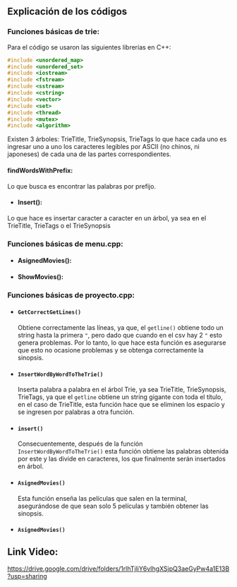 ## Explicación de los códigos
### Funciones básicas de trie:
Para el código se usaron las siguientes librerías en C++:
```cpp
#include <unordered_map> 
#include <unordered_set>
#include <iostream>
#include <fstream>
#include <sstream>
#include <cstring>
#include <vector>
#include <set>
#include <thread>
#include <mutex>
#include <algorithm>
```
Existen 3 árboles: TrieTitle, TrieSynopsis, TrieTags lo que hace cada uno es ingresar uno a uno los caracteres legibles por ASCII (no chinos, ni japoneses) de cada una de las partes correspondientes.
#### findWordsWithPrefix:
Lo que busca es encontrar las palabras por prefijo.
- #### Insert():
Lo que hace es insertar caracter a caracter en un árbol, ya sea en el TrieTitle, TrieTags o el TrieSynopsis

### Funciones básicas de menu.cpp:
- #### AsignedMovies():
- #### ShowMovies():
### Funciones básicas de proyecto.cpp: 

- #### `GetCorrectGetLines()`
  Obtiene correctamente las líneas, ya que, el `getline()` obtiene todo un string hasta la primera `"`, pero dado que cuando en el csv hay 2 `"` esto genera problemas. Por lo tanto, lo que hace esta función es asegurarse que esto no ocasione problemas y se obtenga correctamente la sinopsis.
- #### `InsertWordByWordToTheTrie()`
  Inserta palabra a palabra en el árbol Trie, ya sea TrieTitle, TrieSynopsis, TrieTags, ya que el `getline` obtiene un string gigante con toda el título, en el caso de TrieTitle, esta función hace que se eliminen los espacio y se ingresen por palabras a otra función.
- #### `insert()`
  Consecuentemente, después de la función `InsertWordByWordToTheTrie()` esta función obtiene las palabras obtenida por este y las divide en caracteres, los que finalmente serán insertados en árbol.
- #### `AsignedMovies()`
  Esta función enseña las películas que salen en la terminal, asegurándose de que sean solo 5 películas y también obtener las sinopsis.
- #### `AsignedMovies()`




## Link Video:
  https://drive.google.com/drive/folders/1rlhTjliY6vIhgXSjpQ3aeGyPw4a1E13B?usp=sharing

